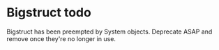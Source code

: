 # Bigstruct todo

Bigstruct has been preempted by System objects.  Deprecate ASAP and
remove once they're no longer in use.
